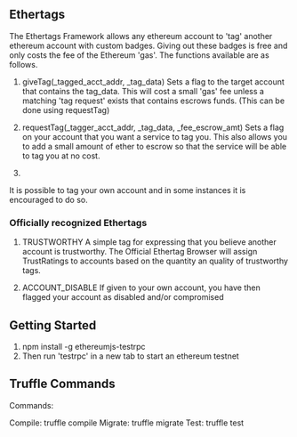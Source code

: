 
## Ethertags

The Ethertags Framework allows any ethereum account to 'tag' another ethereum account with custom badges.  Giving out these badges is free and only costs the fee of the Ethereum 'gas'.  The functions available are as follows.  

1. giveTag(_tagged_acct_addr, _tag_data)
  Sets a flag to the target account that contains the tag_data.  This will cost a small 'gas' fee unless a matching 'tag request' exists that contains escrows funds.  (This can be done using requestTag)

2. requestTag(_tagger_acct_addr, _tag_data, _fee_escrow_amt)
  Sets a flag on your account that you want a service to tag you.  This also allows you to add a small amount of ether to escrow so that the service will be able to tag you at no cost.

3.

It is possible to tag your own account and in some instances it is encouraged to do so.  

### Officially recognized Ethertags

1. TRUSTWORTHY
  A simple tag for expressing that you believe another account is trustworthy.  The Official Ethertag Browser will assign TrustRatings to accounts based on the quantity an quality of trustworthy tags.  


2. ACCOUNT_DISABLE
  If given to your own account, you have then flagged your account as disabled and/or compromised



## Getting Started

1. npm install -g ethereumjs-testrpc
2. Then run 'testrpc' in a new tab to start an ethereum testnet




## Truffle Commands

Commands:

  Compile: truffle compile
  Migrate: truffle migrate
  Test:    truffle test
